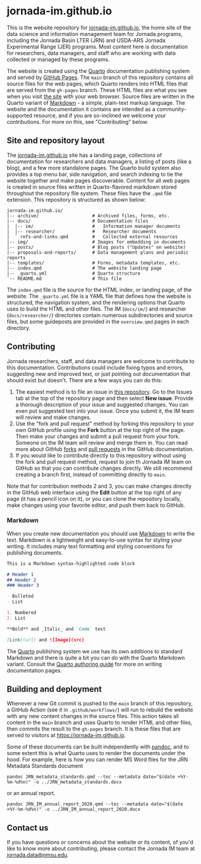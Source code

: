 # jornada-im.github.io

This is the website repository for [jornada-im.github.io](https://jornada-im.github.io), the home site of the data science and information management team for Jornada programs, including the Jornada Basin LTER (JRN) and USDA-ARS Jornada Experimental Range (JER) programs. Most content here is documentation for researchers, data managers, and staff who are working with data collected or managed by these programs. 

The website is created using the [Quarto](https://quarto.org) documentation publishing system and served by [GitHub Pages](https://docs.github.com/en/pages). The `main` branch of this repository contains all source files for the web pages, which Quarto renders into HTML files that are served from the `gh-pages` branch. These HTML files are what you see when you visit [the site](https://jornada-im.github.io) with your web browser. Source files are written in the Quarto variant of [Markdown](https://www.markdownguide.org/getting-started/) - a simple, plain-text markup language. The website and the documentation it contains are intended as a community-supported resource, and if you are so-inclined we welcome your contributions. For more on this, see "Contributing" below.

## Site and repository layout

 The [jornada-im.github.io](https://jornada-im.github.io) site has a landing page, collections of documentation for researchers and data managers, a listing of posts (like a blog), and a few more standalone pages. The Quarto build system also provides a top menu bar, side navigation, and search indexing to tie the website together and make pages discoverable. Content for all web pages is created in source files written in Quarto-flavored markdown stored throughout the repository file system. These files have the `.qmd` file extension. This repository is structured as shown below:

```
jornada-im.github.io/
|-- archive/                    # Archived files, forms, etc.
|-- docs/                       # Documentation files
|  |-- im/                      #   Information manager documents
|  |-- researcher/              #   Researcher documents
│  ` refs-and-links.qmd         #   Collected external resources
|-- img/                        # Images for embedding in documents
|-- posts/                      # Blog posts ("Updates" on website)
|-- proposals-and-reports/      # Data management plans and periodic reports
|-- templates/                  # Forms, metadata templates, etc.
|-- index.qmd                   # The website landing page
|-- _quarto.yml                 # Quarto structure
`-- README.md                   # This file
```

The `index.qmd` file is the source for the HTML index, or landing page, of the website. The `_quarto.yml` file is a YAML file that defines how the website is structured, the navigation system, and the rendering options that Quarto uses to build the HTML and other files. The IM (`docs/im/`) and researcher (`docs/researcher/`) directories contain numerous subdirectories and source files, but some guideposts are provided in the `overview.qmd` pages in each directory.

## Contributing

Jornada researchers, staff, and data managers are welcome to contribute to this documentation. Contributions could include fixing typos and errors, suggesting new and improved text, or just pointing out documentation that should exist but doesn't. There are a few ways you can do this:

1. The easiest method is to file an issue in [this repository](https://github.com/jornada-im/jornada-im.github.io). Go to the Issues tab at the top of the repository page and then select **New issue**. Provide a thorough description of your issue and suggested changes. You can even put suggested text into your issue. Once you submit it, the IM team will review and make changes.
2. Use the "fork and pull request" method by forking this repository to your own GitHub profile using the **Fork** button at the top right of the page. Then make your changes and submit a pull request from your fork. Someone on the IM team will review and merge them in. You can read more about GitHub [forks](https://docs.github.com/articles/fork-a-repo) and [pull requests](https://docs.github.com/en/pull-requests/collaborating-with-pull-requests/proposing-changes-to-your-work-with-pull-requests/creating-a-pull-request-from-a-fork) in the GitHub documentation.
3. If you would like to contribute directly to this repository without using the fork and pull request method, request to join th Jornada IM team on GitHub so that you can contribute changes directly. We still recommend creating a branch first, instead of committing directly to `main`.

Note that for contribution methods 2 and 3, you can make changes directly in the GitHub web interface using the **Edit** button at the top right of any page (it has a pencil icon on it), or you can clone the repository locally, make changes using your favorite editor, and push them back to GitHub. 

### Markdown

When you create new documentation you should use [Markdown](https://www.markdownguide.org/getting-started/) to write the text. Markdown is a lightweight and easy-to-use syntax for styling your writing. It includes many text formatting and styling conventions for publishing documents.

```markdown
This is a Markdown syntax-highlighted code block

# Header 1
## Header 2
### Header 3

- Bulleted
- List

1. Numbered
2. List

**Bold** and _Italic_ and `Code` text

[Link](url) and ![Image](src)
```

The [Quarto](https://quarto.org) publishing system we use has its own additions to standard Markdown and there is quite a bit you can do with the Quarto Markdown variant. Consult the [Quarto authoring guide](https://quarto.org/docs/guide/) for more on writing documentation pages.

## Building and deployment

Whenever a new Git commit is pushed to the `main` branch of this repository, a GitHub Action (see it in `.github/workflows/`) will run to rebuild the website with any new content changes in the source files. This action takes all content in the `main` branch and uses Quarto to render HTML and other files, then commits the result to the `gh-pages` branch. It is these files that are served to visitors at <https://jornada-im.github.io>.

Some of these documents can be built independently with [pandoc](https://pandoc.org/), and to some extent this is what Quarto uses to render the documents under the hood. For example, here is how you can render MS Word files for the JRN Metadata Standards document

    pandoc JRN_metadata_standards.qmd --toc --metadata date="$(date +%Y-%m-%d%n)" -o ../JRN_metadata_standards.docx

or an annual report.

    pandoc JRN_IM_annual_report_2020.qmd --toc --metadata date="$(date +%Y-%m-%d%n)" -o ../JRN_IM_annual_report_2020.docx

## Contact us

If you have questions or concerns about the website or its content, of you'd like to know more about contributing, please contact the Jornada IM team at <jornada.data@nmsu.edu>.